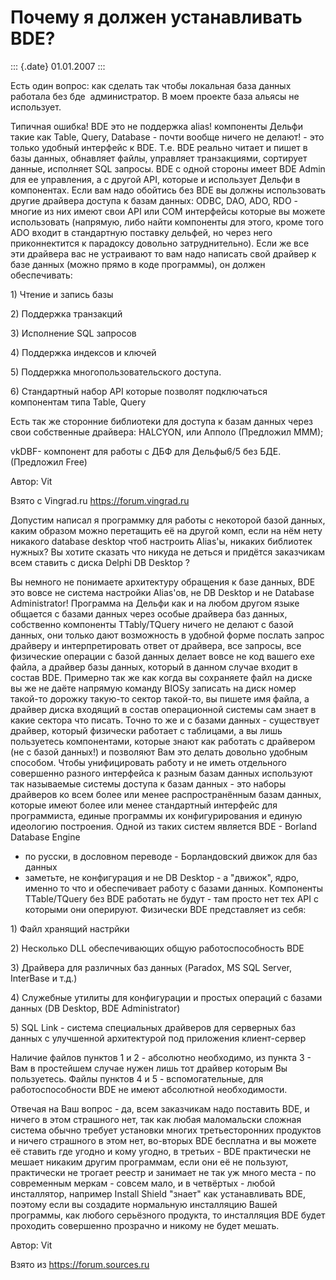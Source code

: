 Почему я должен устанавливать BDE?
==================================

::: {.date}
01.01.2007
:::

Есть один вопрос: как сделать так чтобы локальная база данных работала
без бде  администратор. В моем проекте база альясы не использует.      
 

Типичная ошибка! BDE это не поддержка alias! компоненты Дельфи такие как
Table, Query, Database - почти вообще ничего не делают! - это только
удобный интерфейс к BDE. Т.е. BDE реально читает и пишет в базы данных,
обнавляет файлы, управляет транзакциями, сортирует данные, исполняет SQL
запросы. BDE с одной стороны имеет BDE Admin для ее управления, а с
другой API, которые и использует Дельфи в компонентах. Если вам надо
обойтись без BDE вы должны использовать другие драйвера доступа к базам
данных: ODBC, DAO, ADO, RDO - многие из них имеют свои API или COM
интерфейсы которые вы можете использовать (напрямую, либо найти
компоненты для этого, кроме того ADO входит в стандартную поставку
дельфей, но через него приконнектится к парадоксу довольно
затруднительно). Если же все эти драйвера вас не устраивают то вам надо
написать свой драйвер к базе данных (можно прямо в коде программы), он
должен обеспечивать:

1\) Чтение и запись базы

2\) Поддержка транзакций

3\) Исполнение SQL запросов

4\) Поддержка индексов и ключей

5\) Поддержка многопользовательского доступа.

6\) Стандартный набор API которые позволят подключаться компонентам типа
Table, Query

Есть так же сторонние библиотеки для доступа к базам данных через свои
собственные драйвера: HALCYON, или Апполо (Предложил МММ);

vkDBF- компонент для работы с ДБФ для Дельфы6/5 без БДЕ.(Предложил Free)

Автор: Vit

Взято с Vingrad.ru <https://forum.vingrad.ru>

Допустим написал я программку для работы с некоторой базой данных, каким
образом можно перетащить её на другой комп, если на нём нету никакого
database desktop чтоб настроить Alias\'ы, никаких библиотек нужных? Вы
хотите сказать что никуда не деться и придётся заказчикам всем ставить с
диска Delphi DB Desktop ?

Вы немного не понимаете архитектуру обращения к базе данных, BDE это
вовсе не система настройки Alias\'ов, не DB Desktop и не Database
Administrator! Программа на Дельфи как и на любом другом языке общается
с базами данных через особые драйвера баз данных, собственно компоненты
TTablу/TQuery ничего не делают с базой данных, они только дают
возможность в удобной форме послать запрос драйверу и интерпретировать
ответ от драйвера, все запросы, все физические операции с базой данных
делает вовсе не код вашего exe файла, а драйвер базы данных, который в
данном случае входит в состав BDE. Примерно так же как когда вы
сохраняете файл на диске вы же не даёте напрямую команду BIOSу записать
на диск номер такой-то дорожку такую-то сектор такой-то, вы пишете имя
файла, а драйвер диска входящий в состав операционной системы сам знает
в какие сектора что писать. Точно то же и с базами данных - существует
драйвер, который физически работает с таблицами, а вы лишь пользуетесь
компонентами, которые знают как работать с драйвером (не с базой
данных!) и позволяют Вам это делать довольно удобным способом. Чтобы
унифицировать работу и не иметь отдельного совершенно разного интерфейса
к разным базам данных используют так называемые системы доступа к базам
данных - это наборы драйверов ко всем более или менее распространённым
базам данных, которые имеют более или менее стандартный интерфейс для
программиста, единые программы их конфигурирования и единую идеологию
построения. Одной из таких систем является BDE - Borland Database Engine
- по русски, в дословном переводе - Борландовский движок для баз данных
- заметьте, не конфигурация и не DB Desktop - а \"движок\", ядро, именно
то что и обеспечивает работу с базами данных. Компоненты TTable/TQuery
без BDE работать не будут - там просто нет тех API с которыми они
оперируют. Физически BDE представляет из себя:

1\) Файл хранящий настрйки

2\) Несколько DLL обеспечивающих общую работоспособность BDE

3\) Драйвера для различных баз данных (Paradox, MS SQL Server, InterBase
и т.д.)

4\) Служебные утилиты для конфигурации и простых операций с базами данных
(DB Desktop, BDE Administrator)

5\) SQL Link - система специальных драйверов для серверных баз данных с
улучшенной архитектурой под приложения клиент-сервер

Наличие файлов пунктов 1 и 2 - абсолютно необходимо, из пункта 3 - Вам в
простейшем случае нужен лишь тот драйвер которым Вы пользуетесь. Файлы
пунктов 4 и 5 - вспомогательные, для работоспособности BDE не имеют
абсолютной необходимости.

Отвечая на Ваш вопрос - да, всем заказчикам надо поставить BDE, и ничего
в этом страшного нет, так как любая маломальски сложная система обычно
требует установки многих третьесторонних продуктов и ничего страшного в
этом нет, во-вторых BDE бесплатна и вы можете её ставить где угодно и
кому угодно, в третьих - BDE практически не мешает никаким другим
программам, если они её не пользуют, практически не трогает реестр и
занимает не так уж много места - по современным меркам - совсем мало, и
в четвёртых - любой инсталлятор, например Install Shield \"знает\" как
устанавливать BDE, поэтому если вы создадите нормальную инсталляцию
Вашей программы, как любого серьёзного продукта, то инсталляция BDE
будет проходить совершенно прозрачно и никому не будет мешать.

Автор: Vit

Взято из <https://forum.sources.ru>
